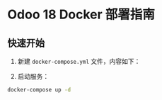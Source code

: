 # Odoo 18 Docker 部署指南

## 快速开始

1. 新建 `docker-compose.yml` 文件，内容如下：

2. 启动服务：

```bash
docker-compose up -d
```

